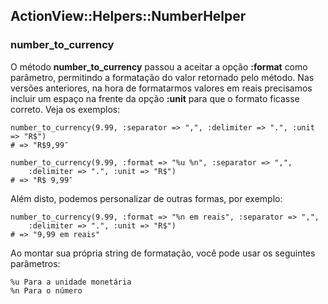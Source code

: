 ## ActionView::Helpers::NumberHelper

### number\_to\_currency

O método **number\_to\_currency** passou a aceitar a opção **:format** como parâmetro, permitindo a formatação do valor retornado pelo método. Nas versões anteriores, na hora de formatarmos valores em reais precisamos incluir um espaço na frente da opção **:unit** para que o formato ficasse correto. Veja os exemplos:

	number_to_currency(9.99, :separator => ",", :delimiter => ".", :unit => "R$")
	# => "R$9,99″

	number_to_currency(9.99, :format => "%u %n", :separator => ",", 
		:delimiter => ".", :unit => "R$")
	# => "R$ 9,99″
	
Além disto, podemos personalizar de outras formas, por exemplo:

	number_to_currency(9.99, :format => "%n em reais", :separator => ",", 
		:delimiter => ".", :unit => "R$")
	# => "9,99 em reais"

Ao montar sua própria string de formatação, você pode usar os seguintes parâmetros:

	%u Para a unidade monetária
	%n Para o número